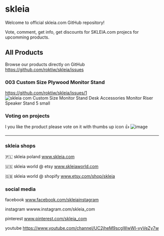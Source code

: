 # skleia
Welcome to official skleia.com GitHub repository!

Vote, comment, get info, get discounts for SKLEIA.com projecs for upcomming products.


## All Products
Browse our products directly on GitHub
https://github.com/roktiw/skleia/issues

### 003 Custom Size Plywood Monitor Stand
https://github.com/roktiw/skleia/issues/1
![skleia com Custom Size Monitor Stand Desk Accessories Monitor Riser Speaker Stand 5 small](https://user-images.githubusercontent.com/6304323/115061652-bec3be80-9ee9-11eb-948f-2a46c47db40d.jpeg)


### Voting on projects
I you like the product please vote on it with thumbs up icon 👍
![image](https://user-images.githubusercontent.com/6304323/115060898-b323c800-9ee8-11eb-99f2-a8cbcc9f9716.png)

---
### skleia shops

🇵🇱 skleia poland www.skleia.com

🇺🇸 skleia world @ etsy www.skleiaworld.com

🇬🇧 skleia world @ shopify www.etsy.com/shop/skleia

### social media

facebook www.facebook.com/skleiainstagram

instagram wwww.instagram.com/skleia_com

pinterest www.pinterest.com/skleia_com

youtube https://www.youtube.com/channel/UC2jheM9scgWwWl-vyVeZy7w
